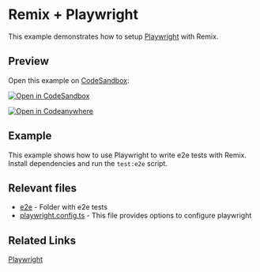 # Remix + Playwright

This example demonstrates how to setup [Playwright](https://playwright.dev/) with Remix.

## Preview

Open this example on [CodeSandbox](https://codesandbox.com):

[![Open in CodeSandbox](https://codesandbox.io/static/img/play-codesandbox.svg)](https://codesandbox.io/s/github/remix-run/examples/tree/main/playwright)

[![Open in Codeanywhere](https://codeanywhere.com/img/open-in-codeanywhere-btn.svg)](https://app.codeanywhere.com/#https://github.com/remix-run/examples)

## Example

This example shows how to use Playwright to write e2e tests with Remix.
Install dependencies and run the `test:e2e` script.

## Relevant files

- [e2e](e2e) - Folder with e2e tests
- [playwright.config.ts](playwright.config.ts) - This file provides options to configure playwright

## Related Links

[Playwright][playwright]

[playwright]: https://playwright.dev/
